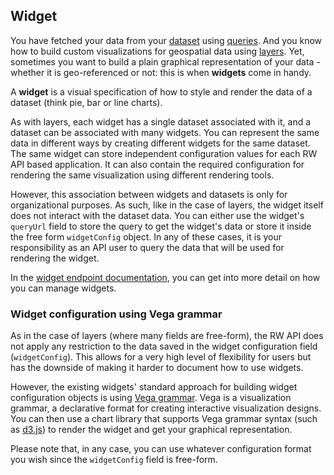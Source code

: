 ## Widget

You have fetched your data from your [dataset](#dataset) using [queries](#query). And you know how to build custom visualizations for geospatial data using [layers](#layer). Yet, sometimes you want to build a plain graphical representation of your data - whether it is geo-referenced or not: this is when **widgets** come in handy.

A **widget** is a visual specification of how to style and render the data of a dataset (think pie, bar or line charts).

As with layers, each widget has a single dataset associated with it, and a dataset can be associated with many widgets. You can represent the same data in different ways by creating different widgets for the same dataset. The same widget can store independent configuration values for each RW API based application. It can also contain the required configuration for rendering the same visualization using different rendering tools.

However, this association between widgets and datasets is only for organizational purposes. As such, like in the case of layers, the widget itself does not interact with the dataset data. You can either use the widget's `queryUrl` field to store the query to get the widget's data or store it inside the free form `widgetConfig` object. In any of these cases, it is your responsibility as an API user to query the data that will be used for rendering the widget.

In the [widget endpoint documentation](#widget7), you can get into more detail on how you can manage widgets.

### Widget configuration using Vega grammar

As in the case of layers (where many fields are free-form), the RW API does not apply any restriction to the data saved in the widget configuration field (`widgetConfig`). This allows for a very high level of flexibility for users but has the downside of making it harder to document how to use widgets.

However, the existing widgets' standard approach for building widget configuration objects is using [Vega grammar](https://github.com/vega/vega). Vega is a visualization grammar, a declarative format for creating interactive visualization designs. You can then use a chart library that supports Vega grammar syntax (such as [d3.js](https://d3js.org/)) to render the widget and get your graphical representation.

Please note that, in any case, you can use whatever configuration format you wish since the `widgetConfig` field is free-form.
